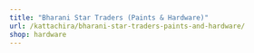 ```yaml
---
title: "Bharani Star Traders (Paints & Hardware)"
url: /kattachira/bharani-star-traders-paints-and-hardware/
shop: hardware
---
```

